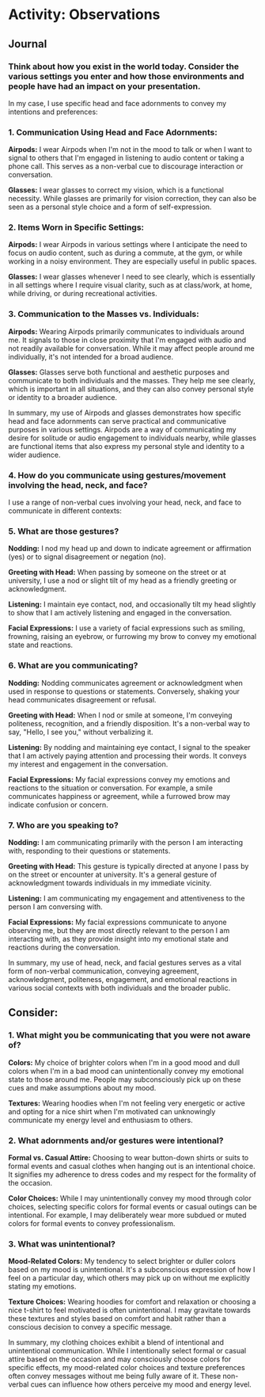 # Activity: Observations

## Journal

### Think about how you exist in the world today. Consider the various settings you enter and how those environments and people have had an impact on your presentation.  

In my case, I use specific head and face adornments to convey my intentions and preferences:

### 1. Communication Using Head and Face Adornments:

**Airpods:** I wear Airpods when I'm not in the mood to talk or when I want to signal to others that I'm engaged in listening to audio content or taking a phone call. This serves as a non-verbal cue to discourage interaction or conversation.

**Glasses:** I wear glasses to correct my vision, which is a functional necessity. While glasses are primarily for vision correction, they can also be seen as a personal style choice and a form of self-expression.

### 2. Items Worn in Specific Settings:

**Airpods:** I wear Airpods in various settings where I anticipate the need to focus on audio content, such as during a commute, at the gym, or while working in a noisy environment. They are especially useful in public spaces. 

**Glasses:** I wear glasses whenever I need to see clearly, which is essentially in all settings where I require visual clarity, such as at class/work, at home, while driving, or during recreational activities.

### 3. Communication to the Masses vs. Individuals:

**Airpods:** Wearing Airpods primarily communicates to individuals around me. It signals to those in close proximity that I'm engaged with audio and not readily available for conversation. While it may affect people around me individually, it's not intended for a broad audience. 

**Glasses:** Glasses serve both functional and aesthetic purposes and communicate to both individuals and the masses. They help me see clearly, which is important in all situations, and they can also convey personal style or identity to a broader audience.


In summary, my use of Airpods and glasses demonstrates how specific head and face adornments can serve practical and communicative purposes in various settings. Airpods are a way of communicating my desire for solitude or audio engagement to individuals nearby, while glasses are functional items that also express my personal style and identity to a wider audience.

### 4. How do you communicate using gestures/movement involving the head, neck, and face?

I use a range of non-verbal cues involving your head, neck, and face to communicate in different contexts:

### 5. What are those gestures?

**Nodding:** I nod my head up and down to indicate agreement or affirmation (yes) or to signal disagreement or negation (no).

**Greeting with Head:** When passing by someone on the street or at university, I use a nod or slight tilt of my head as a friendly greeting or acknowledgment.

**Listening:** I maintain eye contact, nod, and occasionally tilt my head slightly to show that I am actively listening and engaged in the conversation.

**Facial Expressions:** I use a variety of facial expressions such as smiling, frowning, raising an eyebrow, or furrowing my brow to convey my emotional state and reactions.

### 6. What are you communicating?

**Nodding:** Nodding communicates agreement or acknowledgment when used in response to questions or statements. Conversely, shaking your head communicates disagreement or refusal.

**Greeting with Head:** When I nod or smile at someone, I'm conveying politeness, recognition, and a friendly disposition. It's a non-verbal way to say, "Hello, I see you," without verbalizing it.

**Listening:** By nodding and maintaining eye contact, I signal to the speaker that I am actively paying attention and processing their words. It conveys my interest and engagement in the conversation.

**Facial Expressions:** My facial expressions convey my emotions and reactions to the situation or conversation. For example, a smile communicates happiness or agreement, while a furrowed brow may indicate confusion or concern.

### 7. Who are you speaking to?

**Nodding:** I am communicating primarily with the person I am interacting with, responding to their questions or statements.

**Greeting with Head:** This gesture is typically directed at anyone I pass by on the street or encounter at university. It's a general gesture of acknowledgment towards individuals in my immediate vicinity.

**Listening:** I am communicating my engagement and attentiveness to the person I am conversing with.

**Facial Expressions:** My facial expressions communicate to anyone observing me, but they are most directly relevant to the person I am interacting with, as they provide insight into my emotional state and reactions during the conversation.


In summary, my use of head, neck, and facial gestures serves as a vital form of non-verbal communication, conveying agreement, acknowledgment, politeness, engagement, and emotional reactions in various social contexts with both individuals and the broader public.

## Consider:

### 1. What might you be communicating that you were not aware of?

**Colors:** My choice of brighter colors when I'm in a good mood and dull colors when I'm in a bad mood can unintentionally convey my emotional state to those around me. People may subconsciously pick up on these cues and make assumptions about my mood.

**Textures:** Wearing hoodies when I'm not feeling very energetic or active and opting for a nice shirt when I'm motivated can unknowingly communicate my energy level and enthusiasm to others.

### 2. What adornments and/or gestures were intentional?

**Formal vs. Casual Attire:** Choosing to wear button-down shirts or suits to formal events and casual clothes when hanging out is an intentional choice. It signifies my adherence to dress codes and my respect for the formality of the occasion.

**Color Choices:** While I may unintentionally convey my mood through color choices, selecting specific colors for formal events or casual outings can be intentional. For example, I may deliberately wear more subdued or muted colors for formal events to convey professionalism.

### 3. What was unintentional?

**Mood-Related Colors:** My tendency to select brighter or duller colors based on my mood is unintentional. It's a subconscious expression of how I feel on a particular day, which others may pick up on without me explicitly stating my emotions.

**Texture Choices:** Wearing hoodies for comfort and relaxation or choosing a nice t-shirt to feel motivated is often unintentional. I may gravitate towards these textures and styles based on comfort and habit rather than a conscious decision to convey a specific message.

In summary, my clothing choices exhibit a blend of intentional and unintentional communication. While I intentionally select formal or casual attire based on the occasion and may consciously choose colors for specific effects, my mood-related color choices and texture preferences often convey messages without me being fully aware of it. These non-verbal cues can influence how others perceive my mood and energy level.
